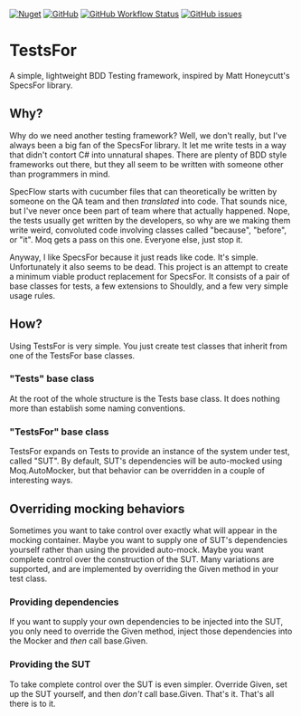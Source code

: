 [![Nuget](https://img.shields.io/nuget/dt/buildergenerator)](https://www.nuget.org/packages/BuilderGenerator/)
[![GitHub](https://img.shields.io/github/license/melgrubb/TestsFor)](https://opensource.org/licenses/MIT)
[![GitHub Workflow Status](https://img.shields.io/github/workflow/status/MelGrubb/TestsFor/CI)](https://github.com/MelGrubb/TestsFor/actions/workflows/ci.yml)
[![GitHub issues](https://img.shields.io/github/issues/melgrubb/TestsFor)](https://github.com/MelGrubb/TestsFor/issues)

# TestsFor
A simple, lightweight BDD Testing framework, inspired by Matt Honeycutt's SpecsFor library.

## Why?
Why do we need another testing framework? Well, we don't really, but I've always been a big fan of the SpecsFor library. It let me write tests in a way that didn't contort C# into unnatural shapes. There are plenty of BDD style frameworks out there, but they all seem to be written with someone other than programmers in mind.

SpecFlow starts with cucumber files that can theoretically be written by someone on the QA team and then *translated* into code. That sounds nice, but I've never once been part of team where that actually happened. Nope, the tests usually get written by the developers, so why are we making them write weird, convoluted code involving classes called "because", "before", or "it". Moq gets a pass on this one. Everyone else, just stop it.

Anyway, I like SpecsFor because it just reads like code. It's simple. Unfortunately it also seems to be dead. This project is an attempt to create a minimum viable product replacement for SpecsFor. It consists of a pair of base classes for tests, a few extensions to Shouldly, and a few very simple usage rules.

## How?
Using TestsFor is very simple. You just create test classes that inherit from one of the TestsFor base classes.

### "Tests" base class
At the root of the whole structure is the Tests base class. It does nothing more than establish some naming conventions.

### "TestsFor" base class
TestsFor expands on Tests to provide an instance of the system under test, called "SUT". By default, SUT's dependencies will be auto-mocked using Moq.AutoMocker, but that behavior can be overridden in a couple of interesting ways.

## Overriding mocking behaviors
Sometimes you want to take control over exactly what will appear in the mocking container. Maybe you want to supply one of SUT's dependencies yourself rather than using the provided auto-mock. Maybe you want complete control over the construction of the SUT. Many variations are supported, and are implemented by overriding the Given method in your test class.

### Providing dependencies
If you want to supply your own dependencies to be injected into the SUT, you only need to override the Given method, inject those dependencies into the Mocker and *then* call base.Given.

### Providing the SUT
To take complete control over the SUT is even simpler. Override Given, set up the SUT yourself, and then *don't* call base.Given. That's it. That's all there is to it.
